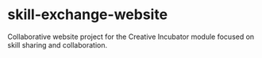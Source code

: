 # skill-exchange-website
Collaborative website project for the Creative Incubator module focused on skill sharing and collaboration. 
